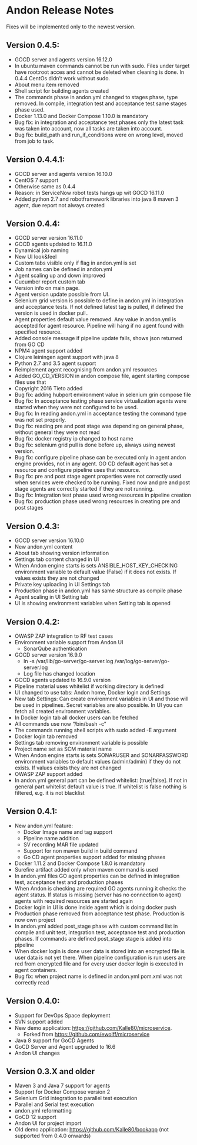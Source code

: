 # Andon Release Notes
Fixes will be implemented only to the newest version.

## Version 0.4.5:

* GOCD server and agents version 16.12.0
* In ubuntu maven commands cannot be run with sudo. Files under target have root:root acces and cannot be deleted when cleaning is done. In 0.4.4 CentOs didn’t work without sudo.
* About menu item removed
* Shell script for building agents created
* The commands phase in andon.yml changed to stages phase, type removed. In compile, integration test and acceptance test same stages phase used.
* Docker 1.13.0 and Docker Compose 1.10.0 is mandatory
* Bug fix: in integration and acceptance test phases only the latest task was taken into account, now all tasks are taken into account.
* Bug fix: build_path and run_if_conditions were on wrong level, moved from job to task.

## Version 0.4.4.1:

* GOCD server and agents version 16.10.0
* CentOS 7 support
* Otherwise same as 0.4.4
* Reason: in ServiceNow robot tests hangs up wit GOCD 16.11.0
* Added python 2.7 and robotframework libraries into java 8 maven 3 agent, due report not always created

## Version 0.4.4:

* GOCD server version 16.11.0
* GOCD agents updated to 16.11.0
* Dynamical job naming
* New UI look&feel
* Custom tabs visible only if flag in andon.yml is set
* Job names can be defined in andon.yml
* Agent scaling up and down improved
* Cucumber report custom tab
* Version info on main page.
* Agent version update possible from UI.
* Selenium grid version is possible to define in andon.yml in integration and acceptance tests. If not defined latest tag is pulled, if defined the version is used in docker pull..
* Agent properties default value removed. Any value in andon.yml is accepted for agent resource. Pipeline will hang if no agent found with specified resource.
* Added console message if pipeline update fails, shows json returned from GO CD
* NPM4 agent support added
* Clojure leiningen agent support with java 8
* Python 2.7 and 3.5 agent support
* Reimplement agent recognising from andon.yml resources
* Added GO_CD_VERSION in andon compose file, agent starting compose files use that
* Copyright 2016 Tieto added
* Bug fix: adding hubport environment value in selenium grin compose file
* Bug fix: In acceptance testing phase service virtualization agents were started when they were not configured to be used.
* Bug fix: In reading andon.yml in acceptance testing the command type was not set properly.
* Bug fix: reading pre and post stage was depending on general phase, without general they were not read
* Bug fix: docker registry ip changed to host name
* Bug fix: selenium grid pull is done before up, always using newest version.
* Bug fix: configure pipeline phase can be executed only in agent andon engine provides, not in any agent. GO CD default agent has set a resource and configure pipeline uses that resource.
* Bug fix: pre and post stage agent properties were not correctly used when services were checked to be running. Fixed now and pre and post stage agents are correctly started if they are not running.
* Bug fix: Integration test phase used wrong resources in pipeline creation
* Bug fix: production phase used wrong resources in creating pre and post stages


## Version 0.4.3:

* GOCD server version 16.10.0
* New andon.yml content
* About tab showing version information
* Settings tab content changed in UI
* When Andon engine starts is sets ANSIBLE_HOST_KEY_CHECKING environment variable to default value (False) if it does not exists. If values exists they are not changed
* Private key uploading in UI Settings tab
* Production phase in andon.yml has same structure as compile phase
* Agent scaling in UI Setting tab
* UI is showing environment variables when Setting tab is opened



## Version 0.4.2:

* OWASP ZAP integration to RF test cases
* Environment variable support from Andon UI
    * SonarQube authentication
* GOCD server version 16.9.0
    * ln -s /var/lib/go-server/go-server.log /var/log/go-server/go-server.log
    * Log file has changed location
* GOCD agents updated to 16.9.0 version
* Pipeline material uses whitelist if working directory is defined
* UI changed to use tabs: Andon home, Docker login and Settings
* New tab Settings: Can create environment variables in UI and those will be used in pipelines. Secret variables are also possible. In UI you can fetch all created environment variables.
* In Docker login tab all docker users can be fetched
* All commands use now “/bin/bash -c”
* The commands running shell scripts with sudo added -E argument
* Docker login tab removed
* Settings tab removing environment variable is possible
* Project name set as SCM material name
* When Andon engine starts is sets SONARUSER and SONARPASSWORD environment variables to default values (admin/admin) if they do not exists. If values exists they are not changed
* OWASP ZAP support added
* In andon.yml general part can be defined whitelist: [true|false]. If not in general part whitelist default value is true. If whitelist is false nothing is filtered, e.g. it is not blacklist


## Version 0.4.1:

* New andon.yml feature:
    * Docker Image name and tag support
    * Pipeline name addition
    * SV recording MAR file updated
    * Support for non maven build in build command
    * Go CD agent properties support added for missing phases
* Docker 1.11.2 and Docker Compose 1.8.0 is mandatory
* Surefire artifact added only when maven command is used
* In andon.yml files GO agent properties can be defined in integration test, acceptance test and production phases
* When Andon is checking are required GO agents running it checks the agent status. If status is missing (server has no connection to agent) agents with required resources are started again
* Docker login in UI is done inside agent which is doing docker push
* Production phase removed from acceptance test phase. Production is now own project
* In andon.yml added post_stage phase with custom command list in compile and unit test, integration test, acceptance test and production phases. If commands are defined post_stage stage is added into pipeline
* When docker login is done user data is stored into an encrypted file is user data is not yet there. When pipeline configuration is run users are red from encrypted file and for every user docker login is executed in agent containers.
* Bug fix: when project name is defined in andon.yml pom.xml was not correctly read

## Version 0.4.0:

* Support for DevOps Space deployment
* SVN support added
* New demo application: https://github.com/Kalle80/microservice. 
    * Forked from https://github.com/ewolff/microservice
* Java 8 support for GoCD Agents 
* GoCD Server and Agent upgraded to 16.6
* Andon UI changes

## Version 0.3.X and older

* Maven 3 and Java 7 support for agents
* Support for Docker Compose version 2
* Selenium Grid integration to parallel test execution
* Parallel and Serial test execution
* andon.yml reformatting
* GoCD 12 support
* Andon UI for project import
* Old demo application: https://github.com/Kalle80/bookapp (not supported from 0.4.0 onwards)
